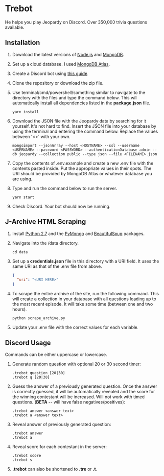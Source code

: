 # Trebot

He helps you play Jeopardy on Discord. Over 350,000 trivia questions available.

## Installation

1. Download the latest versions of [Node.js](https://nodejs.org/en/) and [MongoDB](https://www.mongodb.com/).

2. Set up a cloud database. I used [MongoDB Atlas](https://www.mongodb.com/cloud/atlas).

3. Create a Discord bot using [this guide](https://github.com/reactiflux/discord-irc/wiki/Creating-a-discord-bot-&-getting-a-token).

4. Clone the repository or download the zip file.

5. Use terminal/cmd/powershell/something similar to navigate to the directory with the files and type the command below. This will automatically install all dependencies listed in the **package.json** file.

    ```
    yarn install
    ```

6. Download the JSON file with the Jeopardy data by searching for it yourself. It's not hard to find. Insert the JSON file into your database by using the terminal and entering the command below. Replace the values between '<>' with your own.

    ```
    mongoimport --jsonArray --host <HOSTNAME> --ssl --username <USERNAME> --password <PASSWORD> --authenticationDatabase admin --db jeopardy --collection public --type json --file <FILENAME>.json
    ```

7. Copy the contents of .env.example and create a new .env file with the contents pasted inside. Put the appropriate values in their spots. The URI should be provided by MongoDB Atlas or whatever database you are using.

8. Type and run the command below to run the server.

    ```
    yarn start
    ```

9. Check Discord. Your bot should now be running.

## J-Archive HTML Scraping

1. Install [Python 2.7](https://www.python.org/downloads/) and the [PyMongo](https://api.mongodb.com/python/current/) and [BeautifulSoup](https://www.crummy.com/software/BeautifulSoup/) packages.

2. Navigate into the /data directory.

    ```
    cd data
    ```

3. Set up a **credentials.json** file in this directory with a URI field. It uses the same URI as that of the .env file from above.

    ```json
    {
      "uri": "<URI HERE>"
    }
    ```

4. To scrape the entire archive of the site, run the following command. This will create a collection in your database with all questions leading up to the most recent episode. It will take some time (between one and two hours).

    ```
    python scrape_archive.py
    ```

5. Update your .env file with the correct values for each variable.

## Discord Usage

Commands can be either uppercase or lowercase.

1. Generate random question with optional 20 or 30 second timer:

    ```
    .trebot question [20|30]
    .trebot q [20|30]
    ```

2. Guess the answer of a previously generated question. Once the answer is correctly guessed, it will be automatically revealed and the score for the winning contestant will be increased. Will not work with timed questions. (**BETA** -- will have false negatives/positives):

    ```
    .trebot answer <answer text>
    .trebot a <answer text>
    ```

3. Reveal answer of previously generated question:

    ```
    .trebot answer
    .trebot a
    ```

4. Reveal score for each contestant in the server:

    ```
    .trebot score
    .trebot s
    ```

5. **.trebot** can also be shortened to **.tre** or **.t**.

